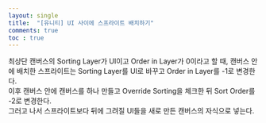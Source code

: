 ```yaml
---
layout: single
title:  "[유니티] UI 사이에 스프라이트 배치하기"
comments: true
toc : true
---
```


최상단 캔버스의 Sorting Layer가 UI이고 Order in Layer가 0이라고 할 때, 캔버스 안에 배치한 스프라이트는 Sorting Layer를 UI로 바꾸고 Order in Layer를 -1로 변경한다.  
이후 캔버스 안에 캔버스를 하나 만들고 Override Sorting을 체크한 뒤 Sort Order를 -2로 변경한다.  
그러고 나서 스프라이트보다 뒤에 그려질 UI들을 새로 만든 캔버스의 자식으로 넣는다.  
